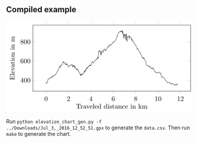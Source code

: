 Compiled example
----------------
![Example](elevation-chart.png)


Run `python elevation_chart_gen.py -f ../Downloads/Jul_3,_2016_12_52_51.gpx` to
generate the `data.csv`. Then run `make` to generate the chart.
